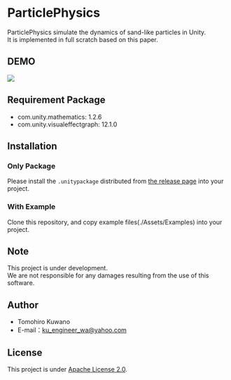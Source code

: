 # ParticlePhysics

ParticlePhysics simulate the dynamics of sand-like particles in Unity.  
It is implemented in full scratch based on this paper.

## DEMO

![](./.image/demo.gif)

## Requirement Package
 
  - com.unity.mathematics: 1.2.6
  - com.unity.visualeffectgraph: 12.1.0
 
## Installation

### Only Package

Please install the ```.unitypackage``` distributed from [the release page](https://github.com/qoopen0815/ParticlePhysics/releases) into your project.

### With Example

Clone this repository, and copy example files(./Assets/Examples) into your project.

## Note

This project is under development.  
We are not responsible for any damages resulting from the use of this software.

## Author

* Tomohiro Kuwano
* E-mail：ku_engineer_wa@yahoo.com
 
## License
 
This project is under [Apache License 2.0](https://github.com/qoopen0815/ParticlePhysics/blob/main/LICENSE).
